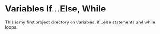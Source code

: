 # Variables If...Else, While

This is my first project directory on variables, if...else statements and while loops.
